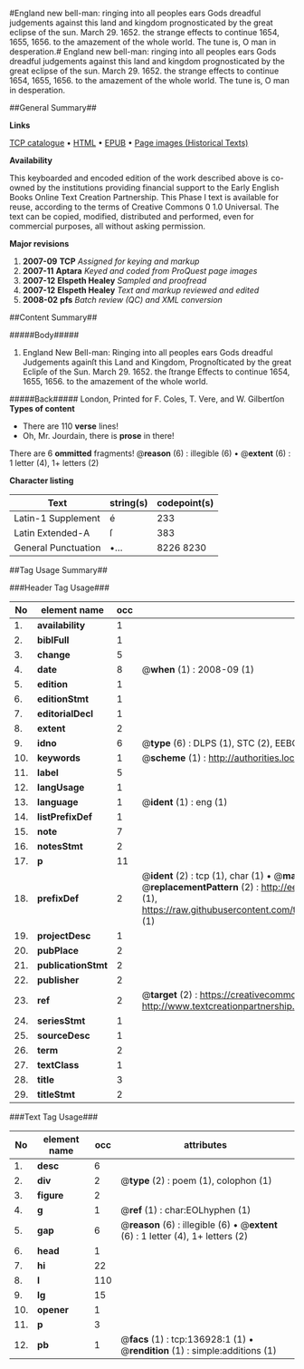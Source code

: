 #England new bell-man: ringing into all peoples ears Gods dreadful judgements against this land and kingdom prognosticated by the great eclipse of the sun. March 29. 1652. the strange effects to continue 1654, 1655, 1656. to the amazement of the whole world. The tune is, O man in desperation.#
England new bell-man: ringing into all peoples ears Gods dreadful judgements against this land and kingdom prognosticated by the great eclipse of the sun. March 29. 1652. the strange effects to continue 1654, 1655, 1656. to the amazement of the whole world. The tune is, O man in desperation.

##General Summary##

**Links**

[TCP catalogue](http://www.ota.ox.ac.uk/tcp/)  • 
[HTML](http://tei.it.ox.ac.uk/tcp/Texts-HTML/free/A83/A83977.html)  • 
[EPUB](http://tei.it.ox.ac.uk/tcp/Texts-EPUB/free/A83/A83977.epub) • 
[Page images (Historical Texts)](https://data.historicaltexts.jisc.ac.uk/view?pubId=eebo-99899777e&pageId=eebo-99899777e-136928-1)

**Availability**

This keyboarded and encoded edition of the
	       work described above is co-owned by the institutions
	       providing financial support to the Early English Books
	       Online Text Creation Partnership. This Phase I text is
	       available for reuse, according to the terms of Creative
	       Commons 0 1.0 Universal. The text can be copied,
	       modified, distributed and performed, even for
	       commercial purposes, all without asking permission.

**Major revisions**

1. __2007-09__ __TCP__ *Assigned for keying and markup*
1. __2007-11__ __Aptara__ *Keyed and coded from ProQuest page images*
1. __2007-12__ __Elspeth Healey__ *Sampled and proofread*
1. __2007-12__ __Elspeth Healey__ *Text and markup reviewed and edited*
1. __2008-02__ __pfs__ *Batch review (QC) and XML conversion*

##Content Summary##

#####Body#####

1. England New Bell-man:
Ringing into all peoples ears Gods dreadful
Judgements againſt this Land and Kingdom, Prognoſticated
by the great Eclipſe of the Sun. March 29. 1652. the
ſtrange Effects to continue 1654, 1655, 1656. to the
amazement of the whole world.

#####Back#####
London, Printed for F. Coles, T. Vere, and W. Gilbertſon
**Types of content**

  * There are 110 **verse** lines!
  * Oh, Mr. Jourdain, there is **prose** in there!

There are 6 **ommitted** fragments! 
 @__reason__ (6) : illegible (6)  •  @__extent__ (6) : 1 letter (4), 1+ letters (2)

**Character listing**


|Text|string(s)|codepoint(s)|
|---|---|---|
|Latin-1 Supplement|é|233|
|Latin Extended-A|ſ|383|
|General Punctuation|•…|8226 8230|

##Tag Usage Summary##

###Header Tag Usage###

|No|element name|occ|attributes|
|---|---|---|---|
|1.|__availability__|1||
|2.|__biblFull__|1||
|3.|__change__|5||
|4.|__date__|8| @__when__ (1) : 2008-09 (1)|
|5.|__edition__|1||
|6.|__editionStmt__|1||
|7.|__editorialDecl__|1||
|8.|__extent__|2||
|9.|__idno__|6| @__type__ (6) : DLPS (1), STC (2), EEBO-CITATION (1), PROQUEST (1), VID (1)|
|10.|__keywords__|1| @__scheme__ (1) : http://authorities.loc.gov/ (1)|
|11.|__label__|5||
|12.|__langUsage__|1||
|13.|__language__|1| @__ident__ (1) : eng (1)|
|14.|__listPrefixDef__|1||
|15.|__note__|7||
|16.|__notesStmt__|2||
|17.|__p__|11||
|18.|__prefixDef__|2| @__ident__ (2) : tcp (1), char (1)  •  @__matchPattern__ (2) : ([0-9\-]+):([0-9IVX]+) (1), (.+) (1)  •  @__replacementPattern__ (2) : http://eebo.chadwyck.com/downloadtiff?vid=$1&page=$2 (1), https://raw.githubusercontent.com/textcreationpartnership/Texts/master/tcpchars.xml#$1 (1)|
|19.|__projectDesc__|1||
|20.|__pubPlace__|2||
|21.|__publicationStmt__|2||
|22.|__publisher__|2||
|23.|__ref__|2| @__target__ (2) : https://creativecommons.org/publicdomain/zero/1.0/ (1), http://www.textcreationpartnership.org/docs/. (1)|
|24.|__seriesStmt__|1||
|25.|__sourceDesc__|1||
|26.|__term__|2||
|27.|__textClass__|1||
|28.|__title__|3||
|29.|__titleStmt__|2||


###Text Tag Usage###

|No|element name|occ|attributes|
|---|---|---|---|
|1.|__desc__|6||
|2.|__div__|2| @__type__ (2) : poem (1), colophon (1)|
|3.|__figure__|2||
|4.|__g__|1| @__ref__ (1) : char:EOLhyphen (1)|
|5.|__gap__|6| @__reason__ (6) : illegible (6)  •  @__extent__ (6) : 1 letter (4), 1+ letters (2)|
|6.|__head__|1||
|7.|__hi__|22||
|8.|__l__|110||
|9.|__lg__|15||
|10.|__opener__|1||
|11.|__p__|3||
|12.|__pb__|1| @__facs__ (1) : tcp:136928:1 (1)  •  @__rendition__ (1) : simple:additions (1)|
